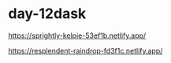 # day-12dask
https://sprightly-kelpie-53ef1b.netlify.app/

https://resplendent-raindrop-fd3f1c.netlify.app/
